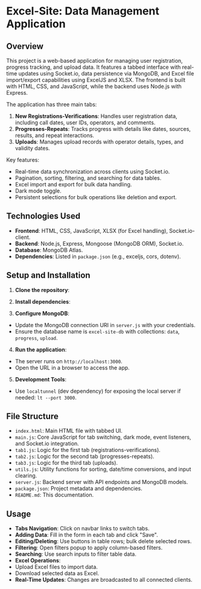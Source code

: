 # Excel-Site: Data Management Application

## Overview
This project is a web-based application for managing user registration, progress tracking, and upload data. It features a tabbed interface with real-time updates using Socket.io, data persistence via MongoDB, and Excel file import/export capabilities using ExcelJS and XLSX. The frontend is built with HTML, CSS, and JavaScript, while the backend uses Node.js with Express.

The application has three main tabs:
1. **New Registrations-Verifications**: Handles user registration data, including call dates, user IDs, operators, and comments.
2. **Progresses-Repeats**: Tracks progress with details like dates, sources, results, and repeat interactions.
3. **Uploads**: Manages upload records with operator details, types, and validity dates.

Key features:
- Real-time data synchronization across clients using Socket.io.
- Pagination, sorting, filtering, and searching for data tables.
- Excel import and export for bulk data handling.
- Dark mode toggle.
- Persistent selections for bulk operations like deletion and export.

## Technologies Used
- **Frontend**: HTML, CSS, JavaScript, XLSX (for Excel handling), Socket.io-client.
- **Backend**: Node.js, Express, Mongoose (MongoDB ORM), Socket.io.
- **Database**: MongoDB Atlas.
- **Dependencies**: Listed in `package.json` (e.g., exceljs, cors, dotenv).

## Setup and Installation
1. **Clone the repository**:

2. **Install dependencies**:

3. **Configure MongoDB**:
- Update the MongoDB connection URI in `server.js` with your credentials.
- Ensure the database name is `excel-site-db` with collections: `data`, `progress`, `upload`.

4. **Run the application**:
- The server runs on `http://localhost:3000`.
- Open the URL in a browser to access the app.

5. **Development Tools**:
- Use `localtunnel` (dev dependency) for exposing the local server if needed: `lt --port 3000`.

## File Structure
- `index.html`: Main HTML file with tabbed UI.
- `main.js`: Core JavaScript for tab switching, dark mode, event listeners, and Socket.io integration.
- `tab1.js`: Logic for the first tab (registrations-verifications).
- `tab2.js`: Logic for the second tab (progresses-repeats).
- `tab3.js`: Logic for the third tab (uploads).
- `utils.js`: Utility functions for sorting, date/time conversions, and input clearing.
- `server.js`: Backend server with API endpoints and MongoDB models.
- `package.json`: Project metadata and dependencies.
- `README.md`: This documentation.

## Usage
- **Tabs Navigation**: Click on navbar links to switch tabs.
- **Adding Data**: Fill in the form in each tab and click "Save".
- **Editing/Deleting**: Use buttons in table rows; bulk delete selected rows.
- **Filtering**: Open filters popup to apply column-based filters.
- **Searching**: Use search inputs to filter table data.
- **Excel Operations**:
- Upload Excel files to import data.
- Download selected data as Excel.
- **Real-Time Updates**: Changes are broadcasted to all connected clients.